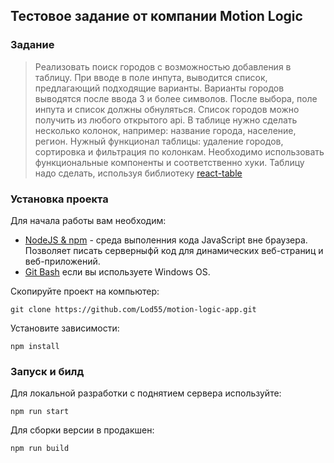 ## Тестовое задание от компании Motion Logic

### Задание 

> Реализовать поиск городов с возможностью добавления в таблицу. При вводе в поле инпута, выводится список,
> предлагающий подходящие варианты. Варианты городов выводятся после ввода 3 и более символов. После выбора, поле инпута и список
> должны обнуляться. Список городов можно получить из любого открытого api. В таблице нужно сделать несколько колонок, например:
> название города, население, регион. Нужный функционал таблицы: удаление городов, сортировка и фильтрация по колонкам. Необходимо
> использовать функциональные компоненты и соответственно хуки.
> Таблицу надо сделать, используя библиотеку [react-table](https://react-table.tanstack.com/)

### Установка проекта

Для начала работы вам необходим:

- <a href="https://nodejs.org/en/">NodeJS & npm<a> - среда выполенния кода JavaScript вне браузера. Позволяет писать серверныфй код для динамических веб-страниц и веб-приложений.
- <a href="https://gitforwindows.org/">Git Bash<a> если вы используете Windows OS.

Скопируйте проект на компьютер:

```
git clone https://github.com/Lod55/motion-logic-app.git
```

Установите зависимости:

```
npm install
```

### Запуск и билд

Для локальной разработки с поднятием сервера используйте:

```
npm run start
```

Для сборки версии в продакшен:

```
npm run build
```
